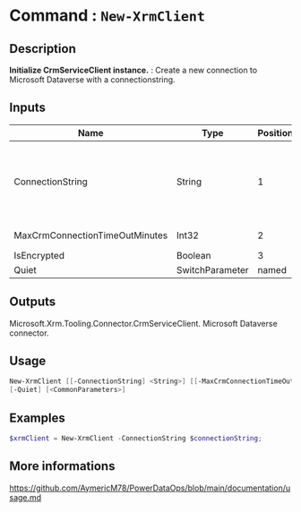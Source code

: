 ﻿# Command : `New-XrmClient` 

## Description

**Initialize CrmServiceClient instance.** : Create a new connection to Microsoft Dataverse with a connectionstring.

## Inputs

Name|Type|Position|Required|Default|Description
----|----|--------|--------|-------|-----------
ConnectionString|String|1|false||Connection String to Microsoft Dataverse instance (https://docs.microsoft.com/fr-fr/powerapps/developer/common-data-service/xrm-tooling/use-connection-strings-xrm-tooling-connect)
MaxCrmConnectionTimeOutMinutes|Int32|2|false|2|Specify timeout duration in minutes for connection.
IsEncrypted|Boolean|3|false|False|
Quiet|SwitchParameter|named|false|False|

## Outputs
Microsoft.Xrm.Tooling.Connector.CrmServiceClient. Microsoft Dataverse connector.

## Usage

```Powershell 
New-XrmClient [[-ConnectionString] <String>] [[-MaxCrmConnectionTimeOutMinutes] <Int32>] [[-IsEncrypted] <Boolean>] 
[-Quiet] [<CommonParameters>]
``` 

## Examples

```Powershell 
$xrmClient = New-XrmClient -ConnectionString $connectionString;
``` 

## More informations

https://github.com/AymericM78/PowerDataOps/blob/main/documentation/usage.md


